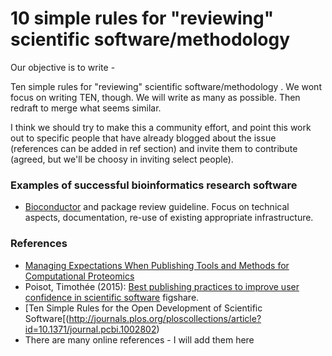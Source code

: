 # 10 simple rules for "reviewing" scientific software/methodology

Our objective is to write  - 

Ten simple rules for "reviewing" scientific software/methodology . We wont focus on writing TEN, though. We will write as many as possible. Then redraft to merge what seems similar.

I think we should try to make this a community effort, and point this work out to specific people that have already blogged about the issue (references can be added in ref section) and invite them to contribute (agreed, but we'll be choosy in inviting select people). 


### Examples of successful bioinformatics research software

- [Bioconductor](http://bioconductor.org/) and package review guideline. Focus on technical aspects, documentation, re-use of existing appropriate infrastructure. 


### References
- [Managing Expectations When Publishing Tools and Methods for Computational Proteomics](http://pubs.acs.org/doi/abs/10.1021/pr501318d)
- Poisot, Timothée (2015): [Best publishing practices to improve user confidence in scientific software](http://figshare.com/articles/Best_publishing_practices_to_improve_user_confidence_in_scientific_software/1434688) figshare.
- [Ten Simple Rules for the Open Development of Scientific Software[(http://journals.plos.org/ploscollections/article?id=10.1371/journal.pcbi.1002802)
- There are many online references - I will add them here
